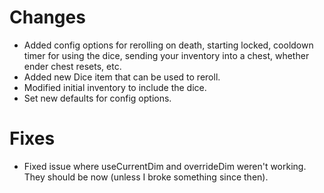 # Changes
- Added config options for rerolling on death, starting locked, cooldown timer for using the dice, sending your inventory into a chest, whether ender chest resets, etc.
- Added new Dice item that can be used to reroll.
- Modified initial inventory to include the dice.
- Set new defaults for config options.

# Fixes
- Fixed issue where useCurrentDim and overrideDim weren't working. They should be now (unless I broke something since then).